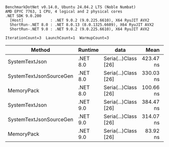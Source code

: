 ```

BenchmarkDotNet v0.14.0, Ubuntu 24.04.2 LTS (Noble Numbat)
AMD EPYC 7763, 1 CPU, 4 logical and 2 physical cores
.NET SDK 9.0.200
  [Host]            : .NET 9.0.2 (9.0.225.6610), X64 RyuJIT AVX2
  ShortRun-.NET 8.0 : .NET 8.0.13 (8.0.1325.6609), X64 RyuJIT AVX2
  ShortRun-.NET 9.0 : .NET 9.0.2 (9.0.225.6610), X64 RyuJIT AVX2

IterationCount=3  LaunchCount=1  WarmupCount=3  

```
| Method                  | Runtime  | data                 | Mean      | Error     | StdDev   | Min       | Max       | Gen0   | Allocated |
|------------------------ |--------- |--------------------- |----------:|----------:|---------:|----------:|----------:|-------:|----------:|
| SystemTextJson          | .NET 8.0 | Seria(...)Class [26] | 423.47 ns | 16.019 ns | 0.878 ns | 422.73 ns | 424.44 ns | 0.0196 |     328 B |
| SystemTextJsonSourceGen | .NET 8.0 | Seria(...)Class [26] | 330.03 ns | 34.647 ns | 1.899 ns | 328.70 ns | 332.21 ns | 0.0219 |     368 B |
| MemoryPack              | .NET 8.0 | Seria(...)Class [26] | 100.66 ns |  7.917 ns | 0.434 ns | 100.17 ns | 100.97 ns | 0.0076 |     128 B |
| SystemTextJson          | .NET 9.0 | Seria(...)Class [26] | 384.47 ns |  9.685 ns | 0.531 ns | 383.91 ns | 384.96 ns | 0.0196 |     328 B |
| SystemTextJsonSourceGen | .NET 9.0 | Seria(...)Class [26] | 314.07 ns | 10.330 ns | 0.566 ns | 313.44 ns | 314.55 ns | 0.0219 |     368 B |
| MemoryPack              | .NET 9.0 | Seria(...)Class [26] |  83.92 ns |  5.950 ns | 0.326 ns |  83.56 ns |  84.18 ns | 0.0076 |     128 B |
